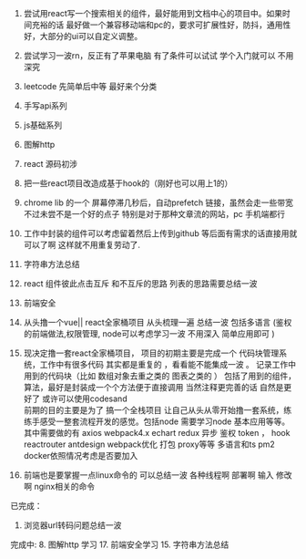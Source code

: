 1. 尝试用react写一个搜索相关的组件，最好能用到文档中心的项目中。如果时间充裕的话 最好做一个兼容移动端和pc的，要求可扩展性好，防抖，通用性好，大部分的ui可以自定义调整。
2. 尝试学习一波rn，反正有了苹果电脑 有了条件可以试试 学个入门就可以 不用深究

5. leetcode 先简单后中等 最好来个分类
6. 手写api系列 
7. js基础系列
8. 图解http 
9. react 源码初涉
10. 把一些react项目改造成基于hook的（刚好也可以用上1的）
11. chrome lib 的一个 屏幕停滞几秒后，自动prefetch 链接，虽然会走一些带宽  不过未尝不是一个好的点子 特别是对于那种文章流的网站，pc 手机端都行
13. 工作中封装的组件可以考虑留着然后上传到github 等后面有需求的话直接用就可以了啊 这样就不用重复劳动了.

15.  字符串方法总结
16. react 组件彼此点击互斥 和不互斥的思路 列表的思路需要总结一波
17. 前端安全              
18. 从头撸一个vue|| react全家桶项目 从头梳理一遍 总结一波 包括多语言 (鉴权的前端做法,权限管理,  node可以考虑学习一波 不用深入 简单应用即可 )   

19. 现决定撸一套react全家桶项目， 项目的初期主要是完成一个 代码块管理系统，工作中有很多代码 其实都是重复的 ，看看能不能集成一波 。 记录工作中用到的代码块（比如 数组对象去重之类的 图表之类的 ） 包括了用到的组件，算法，最好是封装成一个个方法便于直接调用 当然注释更完善的话 自然是更好了 或许可以使用codesand   
前期的目的主要是为了 搞一个全栈项目 让自己从头从零开始撸一套系统，练练手感受一整套流程开发的感觉。包括node 需要学习node 基本应用等等。  其中需要做的有 axios webpack4.x echart redux 异步 鉴权 token ， hook reactrouter antdesign  webpack优化 打包 proxy等等    多语言和ts  pm2 docker依照情况考虑是否要加入

20. 前端也是要掌握一点linux命令的 可以总结一波 各种线程啊 部署啊 输入 修改啊 nginx相关的命令 


已完成：

1. 浏览器url转码问题总结一波 


完成中:
8. 图解http 学习
17. 前端安全学习
15. 字符串方法总结